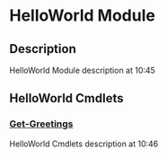 ﻿---
Module Name: HelloWorld
Module Guid: 1a3333cb-0d78-4c3a-8784-26b9308c5c99
Download Help Link: https://raw.githubusercontent.com/jaekwonpark/helloworld-cmdlet-help/main/
Help Version: 0.0.0.4
Locale: en-US
---

# HelloWorld Module
## Description
HelloWorld Module description at 10:45

## HelloWorld Cmdlets
### [Get-Greetings](Get-Greetings.md)
HelloWorld Cmdlets description at 10:46


